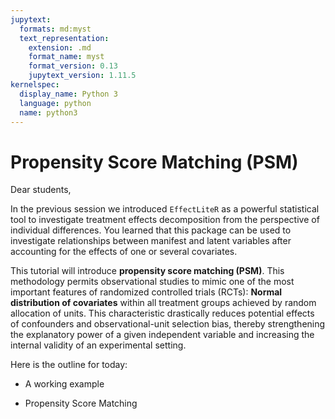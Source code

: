```yaml
---
jupytext:
  formats: md:myst
  text_representation:
    extension: .md
    format_name: myst
    format_version: 0.13
    jupytext_version: 1.11.5
kernelspec:
  display_name: Python 3
  language: python
  name: python3
---
```


# Propensity Score Matching (PSM)

Dear students, 

In the previous session we introduced `EffectLiteR` as a powerful statistical tool to investigate treatment effects decomposition from the perspective of individual differences. You learned that this package can be used to investigate relationships between manifest and latent variables after accounting for the effects of one or several covariates.

This tutorial will introduce **propensity score matching (PSM)**. This methodology permits observational studies to mimic one of the most important features of randomized controlled trials (RCTs): **Normal distribution of covariates** within all treatment groups achieved by random allocation of units. This characteristic drastically reduces potential effects of confounders and observational-unit selection bias, thereby strengthening the explanatory power of a given independent variable and increasing the internal validity of an experimental setting. 

Here is the outline for today:

* A working example

* Propensity Score Matching